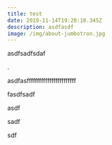 ```yaml
---
title: test
date: 2019-11-14T19:20:18.345Z
description: asdfasdf
image: /img/about-jumbotron.jpg
---
```

asdfsadfsdaf

.



asdfasffffffffffffffffffffffff







fasdfsadf

asdf

sadf

sdf
